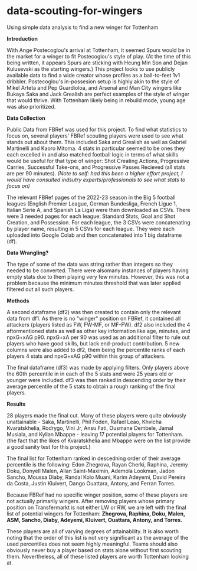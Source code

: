 # data-scouting-for-wingers

Using simple data analysis to find a new winger for Tottenham



**Introduction**

With Ange Postecoglou's arrival at Tottenham, it seemed Spurs would be in the market for a winger to fit Postecoglou's style of play. (At the time of this being written, it appears Spurs are sticking with Heung Min Son and Dejan Kulusevski as the starting wingers.) This project looks to use publicly available data to find a wide creator whose profiles as a ball-to-feet 1v1 dribbler. Postecoglou's in-possesion setup is highly akin to the style of Mikel Arteta and Pep Guardioloa, and Arsenal and Man City wingers like Bukaya Saka and Jack Grealish are perfect examples of the style of winger that would thrive. With Tottenham likely being in rebuild mode, young age was also prioritized. 



**Data Collection**

Public Data from FBRef was used for this project. To find what statistics to focus on, several players' FBRef scouting players were used to see what stands out about them. This included Saka and Grealish as well as Gabriel Martinelli and Kaoro Mitoma. 4 stats in particular seemed to be ones they each excelled in and also matched football logic in terms of what skills would be useful for that type of winger: Shot Creating Actions, Progressive Carries, Successful Take-ons, and Progressive Passes Recieved (all stats are per 90 minutes). _(Note to self: had this been a higher effort project, I would have consulted indsutry experts/professionals to see what stats to focus on)_

The relevant FBRef pages of the 2022-23 season in the Big 5 football leagues (English Premier League, German Bundesliga, French Ligue 1, Italian Serie A, and Spanish La Liga) were then downloaded as CSVs. There were 3 needed pages for each league: Standard Stats, Goal and Shot Creation, and Possession. For each league, the 3 CSVs were concatenating by player name, resulting in 5 CSVs for each league. They were each uploaded into Google Colab and then concatenated into 1 big dataframe (df).


**Data Wrangling?**

The type of some of the data was string rather than integers so they needed to be converted. There were alsomany instances of players having empty stats due to them playing very few minutes. However, this was not a problem because the minimum minutes threshold that was later applied filtered out all such players. 

**Methods**

A second dataframe (df2) was then created to contain only the relevant data from df1. As there is no "winger" position on FBRef, it contained all attackers (players listed as FW, FW-MF, or MF-FW). df2 also included the 4 aftormentioned stats as well as other key information like age, minutes, and npxG+xAG p90. npxG+xA per 90 was used as an additional filter to rule out players who have good skills, but lack end-product contribution. 5 new columns were also added to df2, them being the percentile ranks of each players 4 stats and npxG+xAG p90 within this group of attackers.

The final dataframe (df3) was made by applying filters. Only players above the 60th percentile in in each of the 5 stats and were 25 years old or younger were included. df3 was then ranked in descending order by their average percentile of the 5 stats to obtain a rough ranking of the final players.

**Results**

28 players made the final cut. Many of these players were quite obviously unattainable - Saka, Martinelli, Phil Foden, Rafael Leao, Khvicha Kvaratskhelia, Rodrygo, Vini Jr, Ansu Fati, Ousmane Dembele, Jamal Musiala, and Kylian Mbappe - leaving 17 potential players for Tottenham. (the fact that the likes of Kvaratskhelia and Mbappe were on the list provide a good sanity test for this project.)

The final list for Tottenham ranked in descedning order of their average percentile is the following: Edon Zhegrova, Rayan Cherki, Raphina, Jeremy Doku, Donyell Malen, Allan Saint-Maximin, Ademola Lookman, Jadon Sancho, Moussa Diaby, Randal Kolo Muani, Karim Adeyemi, David Pereira da Costa, Justin Kluivert, Dango Ouattara, Antony, and Ferran Torres.

Because FBRef had no specific winger position, some of these players are not actually primarily wingers. After removing players whose primary position on Transfermarkt is not either LW or RW, we are left with the final list of potential wingers for Tottenham: **Zhegrova, Raphina, Doku, Malen, ASM, Sancho, Diaby, Adeyemi, Kluivert, Ouattara, Antony, and Torres.**

These players are all of varying degrees of attainability. It is also worth noting that the order of this list is not very significant as the average of the used percentiles does not seem highly meaningful. Teams should also obviously never buy a player based on stats alone without first scouting them. Nevertheless, all of these listed players are worth Tottenham looking at. 

